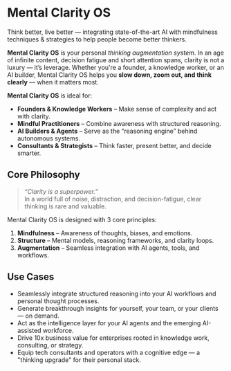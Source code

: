 # Mental Clarity OS

Think better, live better — integrating state-of-the-art AI with mindfulness techniques & strategies to help people become better thinkers.

**Mental Clarity OS** is your personal *thinking augmentation system*. In an age of infinite content, decision fatigue and short attention spans, clarity is not a luxury — it’s leverage. Whether you're a founder, a knowledge worker, or an AI builder, Mental Clarity OS helps you **slow down, zoom out, and think clearly** — when it matters most.

**Mental Clarity OS** is ideal for:

- **Founders & Knowledge Workers** – Make sense of complexity and act with clarity.
- **Mindful Practitioners** – Combine awareness with structured reasoning.
- **AI Builders & Agents** – Serve as the “reasoning engine” behind autonomous systems.
- **Consultants & Strategists** – Think faster, present better, and decide smarter.
 
## Core Philosophy

> *“Clarity is a superpower.”*  
> In a world full of noise, distraction, and decision-fatigue, clear thinking is rare and valuable.

Mental Clarity OS is designed with 3 core principles:

1. **Mindfulness** – Awareness of thoughts, biases, and emotions.
2. **Structure** – Mental models, reasoning frameworks, and clarity loops.
3. **Augmentation** – Seamless integration with AI agents, tools, and workflows.




## Use Cases 

- Seamlessly integrate structured reasoning into your AI workflows and personal thought processes.
- Generate breakthrough insights for yourself, your team, or your clients — on demand.
- Act as the intelligence layer for your AI agents and the emerging AI-assisted workforce.
- Drive 10x business value for enterprises rooted in knowledge work, consulting, or strategy.
- Equip tech consultants and operators with a cognitive edge — a "thinking upgrade" for their personal stack.